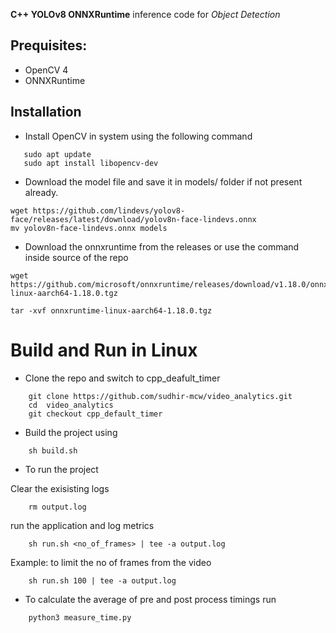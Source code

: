 

**C++ YOLOv8 ONNXRuntime** inference code for *Object Detection* 

## Prequisites:
- OpenCV 4
- ONNXRuntime 

## Installation
- Install OpenCV in system using the following command 
```
   sudo apt update
   sudo apt install libopencv-dev 
```
-  Download the model file and save it in models/ folder if not present already.
```
wget https://github.com/lindevs/yolov8-face/releases/latest/download/yolov8n-face-lindevs.onnx
mv yolov8n-face-lindevs.onnx models
```
- Download the onnxruntime from the releases or use the command inside source of the repo 
```
wget https://github.com/microsoft/onnxruntime/releases/download/v1.18.0/onnxruntime-linux-aarch64-1.18.0.tgz

tar -xvf onnxruntime-linux-aarch64-1.18.0.tgz
```

# Build and Run in Linux
- Clone the repo and switch to cpp_deafult_timer
```
    git clone https://github.com/sudhir-mcw/video_analytics.git
    cd  video_analytics
    git checkout cpp_default_timer
```
- Build the project using 
```
    sh build.sh
``` 
- To run the project 

Clear the exisisting logs
```
    rm output.log
```
run the application and log metrics
```
    sh run.sh <no_of_frames> | tee -a output.log
```
Example: to limit the no of frames from the video
```
    sh run.sh 100 | tee -a output.log
```
- To calculate the average of pre and post process timings run
```
    python3 measure_time.py
```
